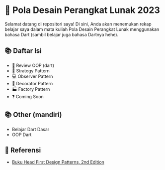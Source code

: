 # 🎯 Pola Desain Perangkat Lunak 2023

Selamat datang di repositori saya! Di sini, Anda akan menemukan rekap belajar saya dalam mata kuliah Pola Desain Perangkat Lunak menggunakan bahasa Dart (sambil belajar juga bahasa Dartnya hehe).

## 📚 Daftar Isi
- 📝 Review OOP (dart)
- 🔢 Strategy Pattern
- 💻 Observer Pattern
- 🎄 Decorator Pattern
- 🏭 Factory Pattern
- ❓ Coming Soon

## 📚 Other (mandiri)
- Belajar Dart Dasar
- OOP Dart

## 📖 Referensi
- [Buku Head First Design Patterns, 2nd Edition](https://www.oreilly.com/library/view/head-first-design/9781492077992/)
